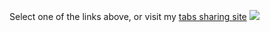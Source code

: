 Select one of the links above, or visit my <a href="https://jam-cabin.github.io/d/tabs.html">tabs sharing site</a>
<img src="https://jam-cabin.github.io/assets/bg/david_stage_lines.png">
<!-- is it visible enough? -->

